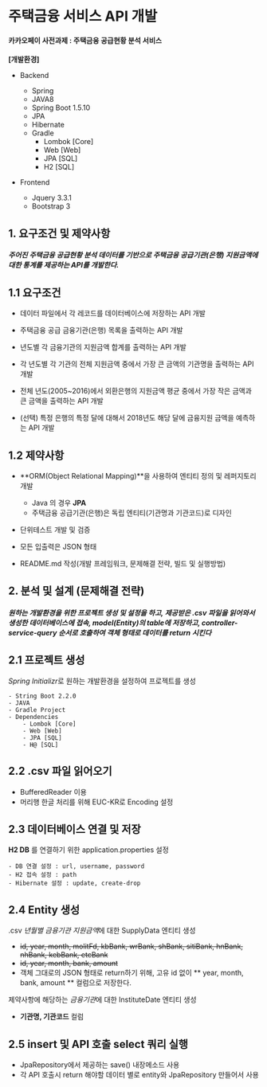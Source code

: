 # 주택금융 서비스 API 개발

#### 카카오페이 사전과제 : 주택금융 공급현황 분석 서비스

**[개발환경]**

- Backend
	- Spring 
	- JAVA8
	- Spring Boot 1.5.10
	- JPA
	- Hibernate
	- Gradle
		- Lombok [Core]
		- Web [Web]
		- JPA [SQL]
		- H2 [SQL]

- Frontend 
  - Jquery 3.3.1
  - Bootstrap 3


## 1. 요구조건 및 제약사항
#### *주어진 **주택금융 공급현황 분석 데이터**를 기반으로 주택금융 공급기관(은행) 지원금액에 대한 통계를 제공하는 API를 개발한다.*

## 1.1 요구조건
- 데이터 파일에서 각 레코드를 데이터베이스에 저장하는 API 개발

- 주택금융 공급 금융기관(은행) 목록을 출력하는 API 개발

- 년도별 각 금융기관의 지원금액 합계를 출력하는 API 개발

- 각 년도별 각 기관의 전체 지원금액 중에서 가장 큰 금액의 기관명을 출력하는 API 개발 

- 전체 년도(2005~2016)에서 외환은행의 지원금액 평균 중에서 가장 작은 금액과 큰 금액을 출력하는 API 개발

- (선택) 특정 은행의 특정 달에 대해서 2018년도 해당 달에 금융지원 금액을 예측하는 API 개발


## 1.2 제약사항

- **ORM(Object Relational Mapping)**을 사용하여 엔티티 정의 및 레퍼지토리 개발
	- Java 의 경우 **JPA**
	- 주택금융 공급기관(은행)은 독립 엔티티(기관명과 기관코드)로 디자인

- 단위테스트 개발 및 검증

- 모든 입출력은 JSON 형태

- README.md 작성(개발 프레임워크, 문제해결 전략, 빌드 및 실행방법)


## 2. 분석 및 설계 (문제해결 전략)
#### _원하는 개발환경을 위한 프로젝트 생성 및 설정을 하고, 제공받은 .csv 파일을 읽어와서 생성한 데이터베이스에 접속, model(Entity)의 table에 저장하고, controller-service-query 순서로 호출하여 객체 형태로 데이터를 return 시킨다_


## 2.1 프로젝트 생성
*Spring Initializr*로 원하는 개발환경을 설정하여 프로젝트를 생성
```
- String Boot 2.2.0
- JAVA
- Gradle Project
- Dependencies
	- Lombok [Core]
	- Web [Web]
	- JPA [SQL]
	- H@ [SQL]
```

## 2.2 .csv 파일 읽어오기
- BufferedReader 이용
- 머리행 한글 처리를 위해 EUC-KR로 Encoding 설정


## 2.3 데이터베이스 연결 및 저장
**H2 DB** 를 연결하기 위한 application.properties 설정
```
- DB 연결 설정 : url, username, password
- H2 접속 설정 : path
- Hibernate 설정 : update, create-drop
```

## 2.4 Entity 생성

.csv *년월별 금융기관 지원금액*에 대한 SupplyData 엔티티 생성
- ~~id, year, month, molitFd, kbBank, wrBank, shBank, sitiBank, hnBank, nhBank, kebBank, etcBank~~
- ~~id, year, month, bank, amount~~
- 객체 그대로의 JSON 형태로 return하기 위해, 고유 id 없이 ** year, month, bank, amount ** 컬럼으로 저장한다.

제약사항에 해당하는 *금융기관*에 대한 InstituteDate 엔티티 생성
- **기관명, 기관코드** 컬럼


## 2.5 insert 및 API 호출 select 쿼리 실행
- JpaRepository에서 제공하는 save() 내장메소드 사용
- 각 API 호출시 return 해야할 데이터 별로 entity와 JpaRepository 만들어서 사용



